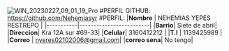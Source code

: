 ![WIN_20230227_09_01_19_Pro](https://user-images.githubusercontent.com/126476469/221583945-c5764c6a-fbda-4af0-8214-cc2f043da8aa.jpg)
#PERFIL GITHUB:
https://github.com/Nehemiasyr
#PERFIL:
|**Nombre** | NEHEMIAS YEPES RESTREPO |
|-----------|-------------------------|
|**Barrio**| Siete de abril|
|**Direccion**| Kra 12A sur #69-33|
|**Celular**| 3160412212       |
|**T.I**    | 1139425989         |
|**Correo** | nyeres02102006@gmail.com|
|**correo sena**| No tengo|

